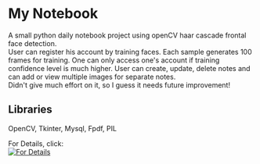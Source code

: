 # My Notebook
A small python daily notebook project using openCV haar cascade frontal face detection.<br>
User can register his account by training faces. Each sample generates 100 frames for training. One can only access one's account if training confidence level is much higher. User can create, update, delete notes and can add or view multiple images for separate notes.<br>
Didn't give much effort on it, so I guess it needs future improvement!

## Libraries
OpenCV, Tkinter, Mysql, Fpdf, PIL

For Details, click:<br>
[![For Details](https://img.youtube.com/vi/vZEq5Q-Ua-w/hqdefault.jpg)](https://youtu.be/vZEq5Q-Ua-w)
